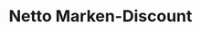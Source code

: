 ---
title: "Netto Marken-Discount"
url: /hamm/netto-marken-discount-heessener-strasse/
shop: Supermarkt
---